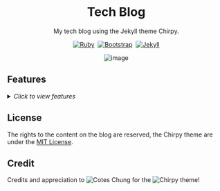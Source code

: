 <div align="center">

  # Tech Blog

  My tech blog using the Jekyll theme Chirpy.

  [![Ruby](https://img.shields.io/badge/ruby-%23CC342D.svg?style=for-the-badge&logo=ruby&logoColor=white)](https://www.ruby-lang.org/en/)&nbsp;
  [![Bootstrap](https://img.shields.io/badge/bootstrap-%238511FA.svg?style=for-the-badge&logo=bootstrap&logoColor=white)](https://getbootstrap.com/)&nbsp;
  [![Jekyll](https://img.shields.io/badge/Jekyll-2ea44f?style=for-the-badge&logo=Jekyll&logoColor=White)](https://jekyllrb.com/)

  ![image](https://github.com/ottohellwig/ottohellwig.github.io/assets/105997582/4f540d30-79ef-46ab-b36c-c55478e379e5)

</div>

## Features

<details>
  <summary>
    <i>Click to view features</i>
  </summary>
  <p>

  - Dark / Light Theme Mode
  - Localized UI language
  - Pinned Posts on Home Page
  - Hierarchical Categories
  - Trending Tags
  - Table of Contents
  - Last Modified Date
  - Syntax Highlighting
  - Mathematical Expressions
  - Mermaid Diagrams & Flowcharts
  - Dark / Light Mode Images
  - Embed Videos
  - Disqus / Utterances / Giscus Comments
  - Built-in Search
  - Atom Feeds
  - Google Analytics
  - SEO & Performance Optimization

  </p>
</details>

## License

The rights to the content on the blog are reserved, the Chirpy theme are under the [MIT License][license].

[license]: https://github.com/ottohellwig/ottohellwig.github.io/blob/master/LICENSE

## Credit

Credits and appreciation to ![Cotes Chung](https://github.com/cotes2020) for the ![Chirpy theme](https://github.com/cotes2020/jekyll-theme-chirpy/tree/master)!
